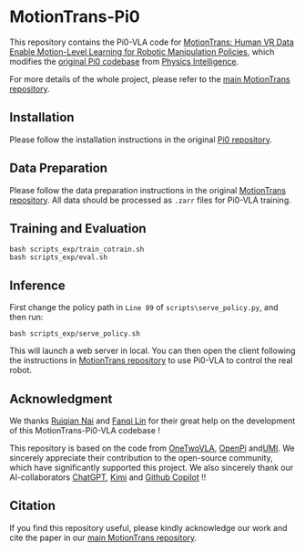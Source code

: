 # MotionTrans-Pi0

This repository contains the Pi0-VLA code for [MotionTrans: Human VR Data Enable Motion-Level Learning for Robotic Manipulation Policies](https://github.com/michaelyuancb/motiontrans), which modifies the [original Pi0 codebase](https://github.com/Physical-Intelligence/openpi) from [Physics Intelligence](https://www.physicalintelligence.company/).

For more details of the whole project, please refer to the [main MotionTrans repository](https://github.com/michaelyuancb/motiontrans).

## Installation

Please follow the installation instructions in the original [Pi0 repository](https://github.com/Physical-Intelligence/openpi). 

## Data Preparation

Please follow the data preparation instructions in the original [MotionTrans repository](https://github.com/michaelyuancb/motiontrans). All data should be processed as `.zarr` files for Pi0-VLA training.

## Training and Evaluation

```
bash scripts_exp/train_cotrain.sh
bash scripts_exp/eval.sh
```

## Inference

First change the policy path in `Line 89` of `scripts\serve_policy.py`, and then run:
```
bash scripts_exp/serve_policy.sh
```
This will launch a web server in local. You can then open the client following the instructions in [MotionTrans repository](https://github.com/michaelyuancb/motiontrans) to use Pi0-VLA to control the real robot. 


## Acknowledgment

We thanks [Ruiqian Nai](https://richard-coder-nai.github.io/) and [Fanqi Lin](https://fanqi-lin.github.io/) for their great help on the development of this MotionTrans-Pi0-VLA codebase !

This repository is based on the code from [OneTwoVLA](hhttps://github.com/Fanqi-Lin/OneTwoVLA), [OpenPi](https://github.com/Physical-Intelligence/openpi) and[UMI](https://github.com/real-stanford/universal_manipulation_interface). We sincerely appreciate their contribution to the open-source community, which have significantly supported this project. We also sincerely thank our AI-collaborators [ChatGPT](https://openai.com/chatgpt), [Kimi](https://www.kimi.com/) and [Github Copilot](https://github.com/features/copilot) !!

## Citation

If you find this repository useful, please kindly acknowledge our work and cite the paper in our [main MotionTrans repository](https://github.com/michaelyuancb/motiontrans).